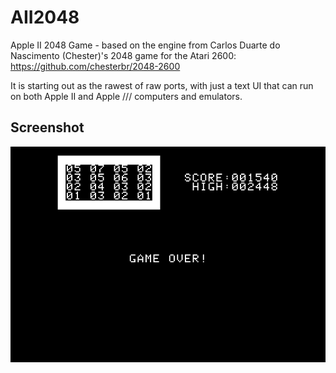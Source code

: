 AII2048
=======

Apple II 2048 Game - based on the engine from Carlos Duarte do Nascimento (Chester)'s 2048 game for the Atari 2600: https://github.com/chesterbr/2048-2600

It is starting out as the rawest of raw ports, with just a text UI that can run on both Apple II and Apple /// computers and emulators.

Screenshot
----------
![Awesome screenshot - you have to see it to believe it!](https://raw.githubusercontent.com/david-schmidt/AII2048/master/src/doc/img/Game.png )

